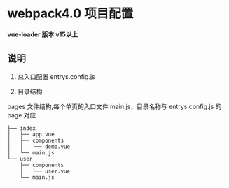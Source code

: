 # webpack4.0 项目配置

**vue-loader 版本 v15以上**

## 说明

1. 总入口配置 entrys.config.js


2. 目录结构

pages 文件结构,每个单页的入口文件 main.js，目录名称与 entrys.config.js 的 page 对应

```
├── index
│   ├── app.vue
│   ├── components
│   │   └── demo.vue
│   └── main.js
└── user
    ├── components
    │   └── user.vue
    └── main.js
```
